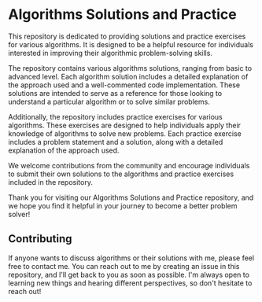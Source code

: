 # Algorithms Solutions and Practice

This repository is dedicated to providing solutions and practice exercises for various algorithms. It is designed to be a helpful resource for individuals interested in improving their algorithmic problem-solving skills.

The repository contains various algorithms solutions, ranging from basic to advanced level. Each algorithm solution includes a detailed explanation of the approach used and a well-commented code implementation. These solutions are intended to serve as a reference for those looking to understand a particular algorithm or to solve similar problems.

Additionally, the repository includes practice exercises for various algorithms. These exercises are designed to help individuals apply their knowledge of algorithms to solve new problems. Each practice exercise includes a problem statement and a solution, along with a detailed explanation of the approach used.

We welcome contributions from the community and encourage individuals to submit their own solutions to the algorithms and practice exercises included in the repository.

Thank you for visiting our Algorithms Solutions and Practice repository, and we hope you find it helpful in your journey to become a better problem solver!

## Contributing

If anyone wants to discuss algorithms or their solutions with me, please feel free to contact me. You can reach out to me by creating an issue in this repository, and I'll get back to you as soon as possible. I'm always open to learning new things and hearing different perspectives, so don't hesitate to reach out!
